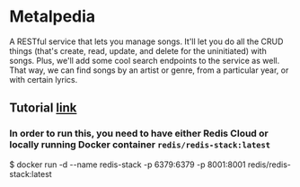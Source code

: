 # Metalpedia

A RESTful service that lets you manage songs. It'll let you do all the CRUD things (that's create, read, update, and delete for the uninitiated) with songs. Plus, we'll add some cool search endpoints to the service as well. That way, we can find songs by an artist or genre, from a particular year, or with certain lyrics.

## Tutorial [link](https://developer.redis.com/develop/node/redis-om/)

### In order to run this, you need to have either Redis Cloud or locally running Docker container `redis/redis-stack:latest`

$ docker run -d --name redis-stack -p 6379:6379 -p 8001:8001 redis/redis-stack:latest
